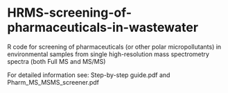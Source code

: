 # HRMS-screening-of-pharmaceuticals-in-wastewater
R code for screening of pharmaceuticals (or other polar micropollutants) in environmental samples from single high-resolution mass spectrometry spectra (both Full MS and MS/MS)

For detailed information see: Step-by-step guide.pdf and Pharm_MS_MSMS_screener.pdf
